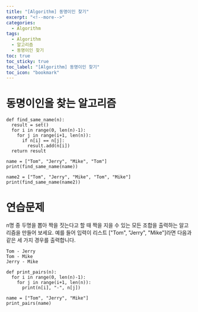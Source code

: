 ```yaml
---
title: "[Algorithm] 동명이인 찾기"
excerpt: "<!--more-->"
categories:
  - Algorithm
tags:
  - Algorithm
  - 알고리즘
  - 동명이인 찾기
toc: true
toc_sticky: true
toc_label: "[Algorithm] 동명이인 찾기"
toc_icon: "bookmark"
---
```


# 동명이인을 찾는 알고리즘

```
def find_same_name(n):
  result = set()
  for i in range(0, len(n)-1):
    for j in range(i+1, len(n)):
      if n[i] == n[j]:
        result.add(n[i])
  return result

name = ["Tom", "Jerry", "Mike", "Tom"]
print(find_same_name(name))

name2 = ["Tom", "Jerry", "Mike", "Tom", "Mike"]
print(find_same_name(name2))
```

# 연습문제

n명 중 두명을 뽑아 짝을 짓는다고 할 때 짝을 지을 수 있는 모든 조합을 출력하는 알고리즘을 만들어 보세요.
예를 들어 입력이 리스트 ["Tom", "Jerry", "Mike"]라면 다음과 같은 세 가지 경우를 출력합니다.

```
Tom - Jerry
Tom - Mike
Jerry - Mike
```

```
def print_pairs(n):
  for i in range(0, len(n)-1):
    for j in range(i+1, len(n)):
      print(n[i], "-", n[j])

name = ["Tom", "Jerry", "Mike"]
print_pairs(name)
```